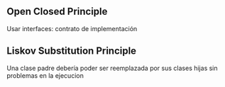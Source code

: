 ## Open Closed Principle

Usar interfaces: contrato de implementación

## Liskov Substitution Principle

Una clase padre debería poder ser reemplazada por sus clases hijas sin problemas en la ejecucion